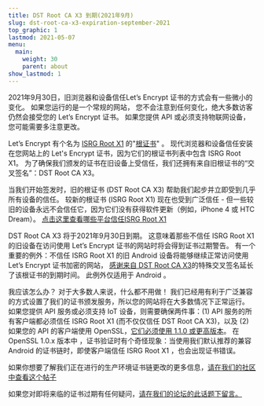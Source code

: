 ```yaml
---
title: DST Root CA X3 到期(2021年9月)
slug: dst-root-ca-x3-expiration-september-2021
top_graphic: 1
lastmod: 2021-05-07
menu:
  main:
    weight: 30
    parent: about
show_lastmod: 1
---
```



2021年9月30日，旧浏览器和设备信任Let’s Encrypt 证书的方式会有一些微小的变化。 如果您运行的是一个常规的网站， 您不会注意到任何变化，绝大多数访客仍然会接受您的 Let’s Encrypt 证书。 如果您提供 API 或必须支持物联网设备，您可能需要多注意更改。

Let’s Encrypt 有个名为 [ISRG Root X1][] 的"[根证书][]" 。 现代浏览器和设备信任安装在您网站上的 Let's Encrypt 证书，因为它们的根证书列表中包含 ISRG Root X1。 为了确保我们颁发的证书在旧设备上受信任，我们还拥有来自旧根证书的“交叉签名”：DST Root CA X3。

当我们开始签发时，旧的根证书 (DST Root CA X3) 帮助我们起步并立即受到几乎所有设备的信任。 较新的根证书 (ISRG Root X1) 现在也受到广泛信任 - 但一些较旧的设备永远不会信任它，因为它们没有获得软件更新（例如，iPhone 4 或 HTC Dream）。 [点击这里查看哪些平台信任ISRG Root X1][compatibility]

DST Root CA X3 将于2021年9月30日到期。 这意味着那些不信任 ISRG Root X1 的旧设备在访问使用 Let’s Encrypt 证书的网站时将会得到证书过期警告。 有一个重要的例外：不信任 ISRG Root X1 的旧 Android 设备将能够继续正常访问使用 Let’s Encrypt 证书加密的网站， [感谢来自 DST Root CA X3][cross-sign]的特殊交叉签名延长了该根证书的到期时间。 此例外仅适用于 Android 。

我应该怎么办？ 对于大多数人来说，什么都不用做！ 我们已经用有利于广泛兼容的方式设置了我们的证书颁发服务，所以您的网站将在大多数情况下正常运行。 如果您提供 API 服务或必须支持 IoT 设备，则需要确保两件事：(1) API 服务的所有客户端都必须信任 ISRG Root X1 (而不仅仅信任 DST Root CA X3)，以及 (2) 如果您的 API 的客户端使用 OpenSSL，[它们必须使用 1.1.0 或更高版本][openssl]。 在 OpenSSL 1.0.x 版本中 ，证书验证时有个奇怪现象：当使用我们默认推荐的兼容 Android 的证书链时，即使客户端信任 ISRG Root X1 ，也会出现证书错误。

如果你想要了解我们正在进行的生产环境证书链更改的更多信息，[请在我们的社区中查看这个帖子][production]

如果您对即将来临的证书过期有任何疑问，[请在我们的论坛的此话题下留言。][forum]

[根证书]: /docs/glossary/#def-root
[ISRG Root X1]: /certificates/
[cross-sign]: /2020/12/21/extending-android-compatibility.html
[openssl]: https://community.letsencrypt.org/t/openssl-client-compatibility-changes-for-let-s-encrypt-certificates/143816
[forum]: https://community.letsencrypt.org/t/help-thread-for-dst-root-ca-x3-expiration-september-2021/149190
[compatibility]: /docs/cert-compat/
[production]: https://community.letsencrypt.org/t/production-chain-changes/150739
